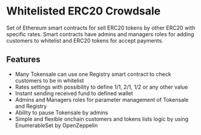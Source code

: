 # Whitelisted ERC20 Crowdsale
Set of Ethereum smart contracts for sell ERC20 tokens by other ERC20 with specific rates. Smart contracts have admins 
and managers roles for adding customers to whitelist and ERC20 tokens for accept payments.

## Features
- Many Tokensale can use one Registry smart contract to check customers to be in whitelist
- Rates settings with possibility to define 1/1, 2/1, 1/2 or any other value
- Instant sending received fund to defined wallet
- Admins and Managers roles for parameter management of Tokensale and Registry
- Ability to pause Tokensale by admins
- Simple and flexible onchain customers and tokens lists logic by using EnumerableSet by OpenZeppelin
